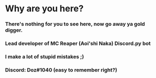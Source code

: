 # Why are you here?

### There's nothing for you to see here, now go away ya gold digger.

### Lead developer of MC Reaper (Aoi'shi Naka) Discord.py bot

### I make a lot of stupid mistakes ;)

### Discord: Doz#1040 (easy to remember right?)
